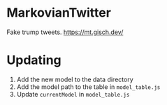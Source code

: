 # MarkovianTwitter
Fake trump tweets. https://mt.gisch.dev/

# Updating
1. Add the new model to the data directory
2. Add the model path to the table in `model_table.js`
3. Update `currentModel` in `model_table.js`